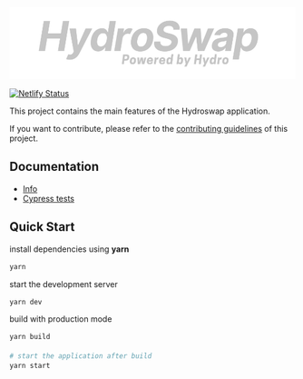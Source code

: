 <p align="center"><img src="https://raw.githubusercontent.com/HydroBlockchain/hydroswap-v2-frontend/afa5ad4773bae43b433f98de0f47a487f61d45d9/public/images/logo-dm.svg?token=AOV4JG4ZRSWIGMZI6UDQRBTCVCC2M">

[![Netlify Status](https://api.netlify.com/api/v1/badges/bc1db2cb-3699-448f-80d3-734d1e07131d/deploy-status)](https://app.netlify.com/sites/comforting-meerkat-58ecb6/deploys)</p>

This project contains the main features of the Hydroswap application.

If you want to contribute, please refer to the [contributing guidelines](./CONTRIBUTING.md) of this project.

## Documentation

- [Info](doc/Info.md)
- [Cypress tests](doc/Cypress.md)

## Quick Start

install dependencies using **yarn**

```sh
yarn
```

start the development server

```sh
yarn dev
```

build with production mode

```sh
yarn build

# start the application after build
yarn start
```
